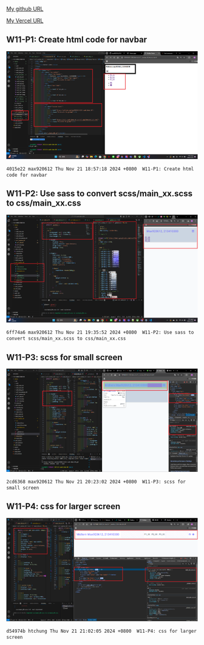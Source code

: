 [My github URL](https://github.com/max920612/1131-sweb-demo-00)

[My Vercel URL](https://1131-sweb-demo-00.vercel.app/)

## W11-P1: Create html code for navbar
 
![](w11-p1.png)
 
```
4015e22 max920612 Thu Nov 21 18:57:18 2024 +0800  W11-P1: Create html code for navbar
```

## W11-P2: Use sass to convert scss/main_xx.scss to css/main_xx.css

![](w11-p2.png)

```
6ff74a6 max920612 Thu Nov 21 19:35:52 2024 +0800  W11-P2: Use sass to convert scss/main_xx.scss to css/main_xx.css
```

## W11-P3: scss for small screen
 
![](w11-p3.png)
 
```
2cd6368 max920612 Thu Nov 21 20:23:02 2024 +0800  W11-P3: scss for small screen
```

## W11-P4: css for larger screen
 
![](w11-p4.png)
 
```
d54974b htchung Thu Nov 21 21:02:05 2024 +0800  W11-P4: css for larger screen
```